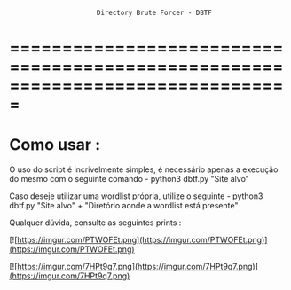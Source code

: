                           Directory Brute Forcer - DBTF
===============================================================================
===============================================================================
Como usar :
===============================================================================


O uso do script é incrivelmente simples, é necessário apenas a execução do mesmo com o seguinte comando - python3 dbtf.py "Site alvo"

Caso deseje utilizar uma wordlist própria, utilize o seguinte - python3 dbtf.py "Site alvo" + "Diretório aonde a wordlist está presente"

Qualquer dúvida, consulte as seguintes prints :

[![https://imgur.com/PTWOFEt.png](https://imgur.com/PTWOFEt.png)](https://imgur.com/PTWOFEt.png)



[![https://imgur.com/7HPt9q7.png](https://imgur.com/7HPt9q7.png)](https://imgur.com/7HPt9q7.png)

